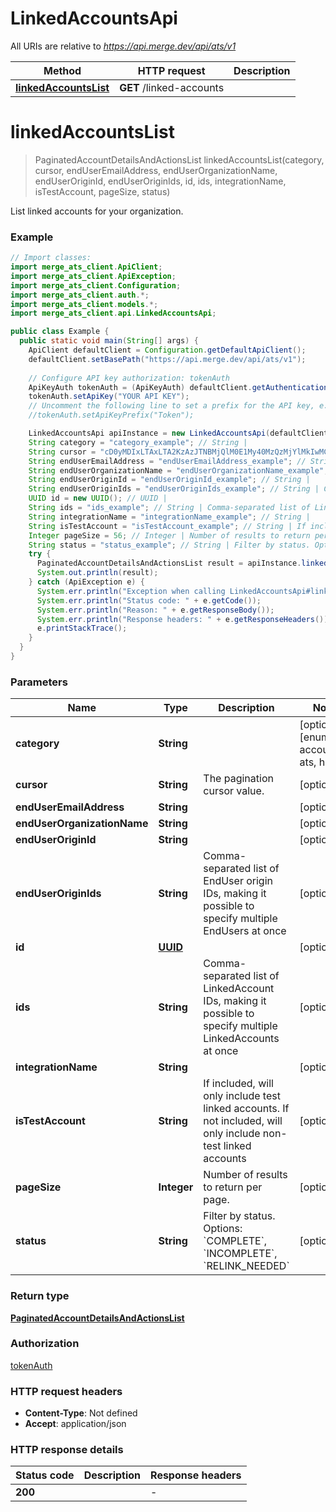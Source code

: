 # LinkedAccountsApi

All URIs are relative to *https://api.merge.dev/api/ats/v1*

Method | HTTP request | Description
------------- | ------------- | -------------
[**linkedAccountsList**](LinkedAccountsApi.md#linkedAccountsList) | **GET** /linked-accounts | 


<a name="linkedAccountsList"></a>
# **linkedAccountsList**
> PaginatedAccountDetailsAndActionsList linkedAccountsList(category, cursor, endUserEmailAddress, endUserOrganizationName, endUserOriginId, endUserOriginIds, id, ids, integrationName, isTestAccount, pageSize, status)



List linked accounts for your organization.

### Example
```java
// Import classes:
import merge_ats_client.ApiClient;
import merge_ats_client.ApiException;
import merge_ats_client.Configuration;
import merge_ats_client.auth.*;
import merge_ats_client.models.*;
import merge_ats_client.api.LinkedAccountsApi;

public class Example {
  public static void main(String[] args) {
    ApiClient defaultClient = Configuration.getDefaultApiClient();
    defaultClient.setBasePath("https://api.merge.dev/api/ats/v1");
    
    // Configure API key authorization: tokenAuth
    ApiKeyAuth tokenAuth = (ApiKeyAuth) defaultClient.getAuthentication("tokenAuth");
    tokenAuth.setApiKey("YOUR API KEY");
    // Uncomment the following line to set a prefix for the API key, e.g. "Token" (defaults to null)
    //tokenAuth.setApiKeyPrefix("Token");

    LinkedAccountsApi apiInstance = new LinkedAccountsApi(defaultClient);
    String category = "category_example"; // String | 
    String cursor = "cD0yMDIxLTAxLTA2KzAzJTNBMjQlM0E1My40MzQzMjYlMkIwMCUzQTAw"; // String | The pagination cursor value.
    String endUserEmailAddress = "endUserEmailAddress_example"; // String | 
    String endUserOrganizationName = "endUserOrganizationName_example"; // String | 
    String endUserOriginId = "endUserOriginId_example"; // String | 
    String endUserOriginIds = "endUserOriginIds_example"; // String | Comma-separated list of EndUser origin IDs, making it possible to specify multiple EndUsers at once
    UUID id = new UUID(); // UUID | 
    String ids = "ids_example"; // String | Comma-separated list of LinkedAccount IDs, making it possible to specify multiple LinkedAccounts at once
    String integrationName = "integrationName_example"; // String | 
    String isTestAccount = "isTestAccount_example"; // String | If included, will only include test linked accounts. If not included, will only include non-test linked accounts
    Integer pageSize = 56; // Integer | Number of results to return per page.
    String status = "status_example"; // String | Filter by status. Options: `COMPLETE`, `INCOMPLETE`, `RELINK_NEEDED`
    try {
      PaginatedAccountDetailsAndActionsList result = apiInstance.linkedAccountsList(category, cursor, endUserEmailAddress, endUserOrganizationName, endUserOriginId, endUserOriginIds, id, ids, integrationName, isTestAccount, pageSize, status);
      System.out.println(result);
    } catch (ApiException e) {
      System.err.println("Exception when calling LinkedAccountsApi#linkedAccountsList");
      System.err.println("Status code: " + e.getCode());
      System.err.println("Reason: " + e.getResponseBody());
      System.err.println("Response headers: " + e.getResponseHeaders());
      e.printStackTrace();
    }
  }
}
```

### Parameters

Name | Type | Description  | Notes
------------- | ------------- | ------------- | -------------
 **category** | **String**|  | [optional] [enum: accounting, ats, hris]
 **cursor** | **String**| The pagination cursor value. | [optional]
 **endUserEmailAddress** | **String**|  | [optional]
 **endUserOrganizationName** | **String**|  | [optional]
 **endUserOriginId** | **String**|  | [optional]
 **endUserOriginIds** | **String**| Comma-separated list of EndUser origin IDs, making it possible to specify multiple EndUsers at once | [optional]
 **id** | [**UUID**](.md)|  | [optional]
 **ids** | **String**| Comma-separated list of LinkedAccount IDs, making it possible to specify multiple LinkedAccounts at once | [optional]
 **integrationName** | **String**|  | [optional]
 **isTestAccount** | **String**| If included, will only include test linked accounts. If not included, will only include non-test linked accounts | [optional]
 **pageSize** | **Integer**| Number of results to return per page. | [optional]
 **status** | **String**| Filter by status. Options: &#x60;COMPLETE&#x60;, &#x60;INCOMPLETE&#x60;, &#x60;RELINK_NEEDED&#x60; | [optional]

### Return type

[**PaginatedAccountDetailsAndActionsList**](PaginatedAccountDetailsAndActionsList.md)

### Authorization

[tokenAuth](../README.md#tokenAuth)

### HTTP request headers

 - **Content-Type**: Not defined
 - **Accept**: application/json

### HTTP response details
| Status code | Description | Response headers |
|-------------|-------------|------------------|
**200** |  |  -  |

